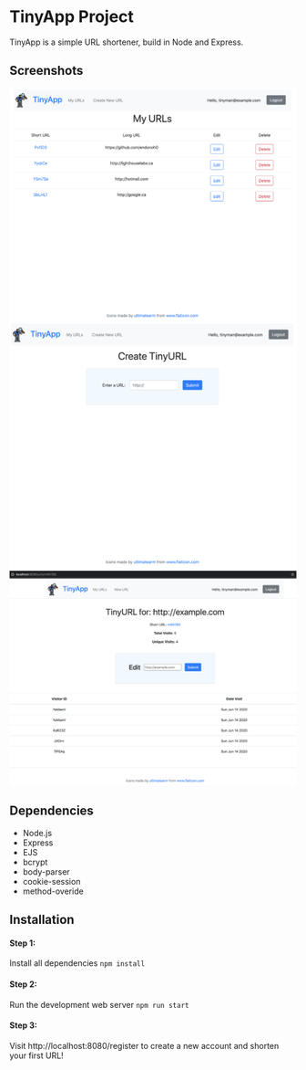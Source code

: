 # TinyApp Project

TinyApp is a simple URL shortener, build in Node and Express.

## Screenshots

!["TinyApp keeps a list of your personal URLs."](https://github.com/endonoh0/tinyapp/blob/master/docs/my-urls.png?raw=true)
!["Simply enter a URL."](https://github.com/endonoh0/tinyapp/blob/master/docs/urls-create.png?raw=true)
!["Share your shorten URL link with other users!"](docs/urls-edit.png)

## Dependencies

- Node.js
- Express
- EJS
- bcrypt
- body-parser
- cookie-session
- method-overide

## Installation

#### Step 1:
Install all dependencies
```npm install```

#### Step 2:
Run the development web server
```npm run start```

#### Step 3:

Visit http://localhost:8080/register to create a new account and shorten your first URL!
